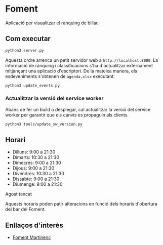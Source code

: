 # Foment
Aplicació per visualitzar el rànquing de billar.

## Com executar

```bash
python3 server.py
```

Aquesta ordre arrenca un petit servidor web a `http://localhost:8000`.
La informació de rànquing i classificacions s'ha d'actualitzar
externament mitjançant una aplicació d'escriptori. De la mateixa manera,
els esdeveniments s'obtenen de `agenda.xlsx` executant:

```bash
python3 update_events.py
```

### Actualitzar la versió del service worker

Abans de fer un build o desplegar, cal actualitzar la versió del
service worker per garantir que els canvis es propaguin als clients.

```bash
python3 tools/update_sw_version.py
```

## Horari

- Dilluns: 9:00 a 21:30
- Dimarts: 10:30 a 21:30
- Dimecres: 9:00 a 21:30
- Dijous: 9:00 a 21:30
- Divendres: 10:30 a 21:30
- Dissabte: 9:00 a 21:30
- Diumenge: 9:00 a 21:30

Agost tancat

Aquests horaris poden patir alteracions en funció dels horaris d'obertura del bar del Foment.

## Enllaços d'interès

- [Foment Martinenc](https://www.fomentmartinenc.org/)

